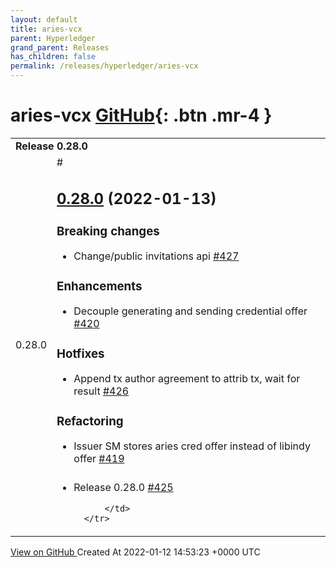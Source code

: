```yaml
---
layout: default
title: aries-vcx
parent: Hyperledger
grand_parent: Releases
has_children: false
permalink: /releases/hyperledger/aries-vcx
---
```


# aries-vcx <span class="fs-3 right-align">[GitHub](https://github.com/hyperledger/aries-vcx){: .btn .mr-4 }</span>


<div>
    <table>
        <tr>
            <td colspan="2">
                <b>
                    Release 0.28.0
                </b>
            </td>
        </tr>
        <tr>
            <td>
                <span class="chip">
                    0.28.0
                </span>
            </td>
            <td>
                #

## [0.28.0](https://github.com/hyperledger/aries-vcx/tree/0.28.0) (2022-01-13)

### Breaking changes

- Change/public invitations api [\#427](https://github.com/hyperledger/aries-vcx/pull/427)

### Enhancements

- Decouple generating and sending credential offer [\#420](https://github.com/hyperledger/aries-vcx/pull/420)

### Hotfixes

- Append tx author agreement to attrib tx, wait for result [\#426](https://github.com/hyperledger/aries-vcx/pull/426)

### Refactoring

- Issuer SM stores aries cred offer instead of libindy offer [\#419](https://github.com/hyperledger/aries-vcx/pull/419)

###

- Release 0.28.0 [\#425](https://github.com/hyperledger/aries-vcx/pull/425)




            </td>
        </tr>
    </table>
    <a href="https://github.com/hyperledger/aries-vcx/releases/tag/0.28.0" class=".btn">
        View on GitHub
    </a>
    <span class="right-align">
        Created At 2022-01-12 14:53:23 +0000 UTC
    </span>
</div>

